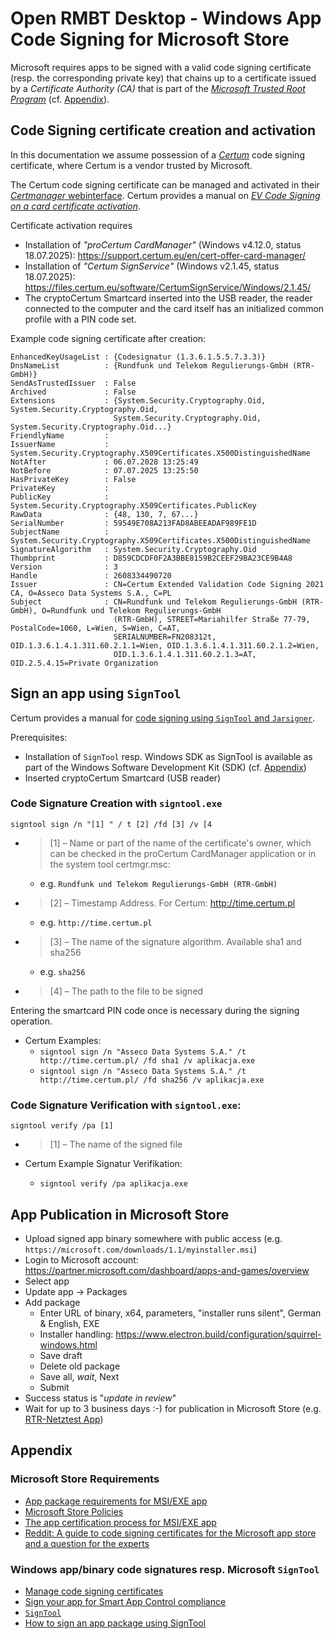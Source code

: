 # Open RMBT Desktop - Windows App Code Signing for Microsoft Store

Microsoft requires apps to be signed with a valid code signing certificate (resp. the corresponding private key) that chains up to a certificate issued by a *Certificate Authority (CA)* that is part of the [*Microsoft Trusted Root Program*](https://learn.microsoft.com/en-us/security/trusted-root/participants-list) (cf. [Appendix](#microsoft-store-requirements)). 

## Code Signing certificate creation and activation

In this documentation we assume possession of a [_Certum_](https://www.certum.eu/en/) code signing certificate, where Certum is a vendor trusted by Microsoft. 

The Certum code signing certificate can be managed and activated in their [_Certmanager_ webinterface](https://certmanager.certum.pl/). Certum provides a manual on [_EV Code Signing on a card certificate activation_](https://files.certum.eu/documents/manual_en/CS-EV_Code_Signing_Certificate_activation.pdf). 

Certificate activation requires
- Installation of _"proCertum CardManager"_ (Windows v4.12.0, status 18.07.2025): ​https://support.certum.eu/en/cert-offer-card-manager/
- Installation of _"Certum SignService"_ (Windows v2.1.45, status 18.07.2025): ​https://files.certum.eu/software/CertumSignService/Windows/2.1.45/
- The cryptoCertum Smartcard inserted into the USB reader, the reader connected to the computer and the card itself has an initialized common profile with a PIN code set.

Example code signing certificate after creation:
```
EnhancedKeyUsageList : {Codesignatur (1.3.6.1.5.5.7.3.3)}
DnsNameList          : {Rundfunk und Telekom Regulierungs-GmbH (RTR-GmbH)}
SendAsTrustedIssuer  : False
Archived             : False
Extensions           : {System.Security.Cryptography.Oid, System.Security.Cryptography.Oid,
                       System.Security.Cryptography.Oid, System.Security.Cryptography.Oid...}
FriendlyName         :
IssuerName           : System.Security.Cryptography.X509Certificates.X500DistinguishedName
NotAfter             : 06.07.2028 13:25:49
NotBefore            : 07.07.2025 13:25:50
HasPrivateKey        : False
PrivateKey           :
PublicKey            : System.Security.Cryptography.X509Certificates.PublicKey
RawData              : {48, 130, 7, 67...}
SerialNumber         : 59549E708A213FAD8ABEEADAF989FE1D
SubjectName          : System.Security.Cryptography.X509Certificates.X500DistinguishedName
SignatureAlgorithm   : System.Security.Cryptography.Oid
Thumbprint           : D859CDCDF0F2A3BBE8159B2CEEF29BA23CE9B4A8
Version              : 3
Handle               : 2608334490720
Issuer               : CN=Certum Extended Validation Code Signing 2021 CA, O=Asseco Data Systems S.A., C=PL
Subject              : CN=Rundfunk und Telekom Regulierungs-GmbH (RTR-GmbH), O=Rundfunk und Telekom Regulierungs-GmbH
                       (RTR-GmbH), STREET=Mariahilfer Straße 77-79, PostalCode=1060, L=Wien, S=Wien, C=AT,
                       SERIALNUMBER=FN208312t, OID.1.3.6.1.4.1.311.60.2.1.1=Wien, OID.1.3.6.1.4.1.311.60.2.1.2=Wien,
                       OID.1.3.6.1.4.1.311.60.2.1.3=AT, OID.2.5.4.15=Private Organization
```

## Sign an app using `SignTool`

Certum provides a manual for [code signing using `SignTool` and `Jarsigner`](https://www.files.certum.eu/documents/manual_en/Code-Signing-signing-the-code-using-tools-like-Singtool-and-Jarsigner_v2.3.pdf). 

Prerequisites:
- Installation of `SignTool` resp. Windows SDK as SignTool is available as part of the Windows Software Development Kit (SDK) (cf. [Appendix](#windows-appbinary-code-signatures-resp-microsoft-signtool))
- Inserted cryptoCertum Smartcard (USB reader)

### Code Signature Creation with `signtool.exe`

`signtool sign /n "[1] " / t [2] /fd [3] /v [4`

- > [1] – Name or part of the name of the certificate's owner, which can be checked in the proCertum CardManager application or in the system tool certmgr.msc:
    - e.g. `Rundfunk und Telekom Regulierungs-GmbH (RTR-GmbH)`
- >  [2] – Timestamp Address. For Certum: http://time.certum.pl
    - e.g. `http://time.certum.pl`
- > [3] – The name of the signature algorithm. Available sha1 and sha256
    - e.g. `sha256`
- > [4] – The path to the file to be signed	

Entering the smartcard PIN code once is necessary during the signing operation.

- Certum Examples:
    - `signtool sign /n "Asseco Data Systems S.A." /t http://time.certum.pl/ /fd sha1 /v aplikacja.exe`
    - `signtool sign /n "Asseco Data Systems S.A." /t http://time.certum.pl/ /fd sha256 /v aplikacja.exe`

### Code Signature Verification with `signtool.exe`:

`signtool verify /pa [1]`

- > [1] – The name of the signed file

- Certum Example Signatur Verifikation:
    - `signtool verify /pa aplikacja.exe`

## App Publication in Microsoft Store

- Upload signed app binary somewhere with public access (e.g. `https://microsoft.com/downloads/1.1/myinstaller.msi`)
- Login to Microsoft account: ​https://partner.microsoft.com/dashboard/apps-and-games/overview 
- Select app
- Update app -> Packages
- Add package
    - Enter URL of binary, x64, parameters, "installer runs silent", German & English, EXE
    - Installer handling: https://www.electron.build/configuration/squirrel-windows.html
    - Save draft
    - Delete old package 
    - Save all, _wait_, Next
    - Submit
- Success status is "_update in review_"
- Wait for up to 3 business days :-) for publication in Microsoft Store (e.g. [RTR-Netztest App](​https://apps.microsoft.com/store/detail/XP9K0TF8QNZSPV))

## Appendix

### Microsoft Store Requirements

- [App package requirements for MSI/EXE app](https://learn.microsoft.com/en-us/windows/apps/publish/publish-your-app/msi/app-package-requirements)
- [Microsoft Store Policies](https://learn.microsoft.com/en-us/windows/apps/publish/store-policies)
- [The app certification process for MSI/EXE app](https://learn.microsoft.com/en-us/windows/apps/publish/publish-your-app/msi/app-certification-process)
- [Reddit: A guide to code signing certificates for the Microsoft app store and a question for the experts ](https://www.reddit.com/r/electronjs/comments/17sizjf/a_guide_to_code_signing_certificates_for_the/)

### Windows app/binary code signatures resp. Microsoft `SignTool`

- [Manage code signing certificates](https://learn.microsoft.com/en-us/windows-hardware/drivers/dashboard/code-signing-cert-manage#get-or-renew-a-code-signing-certificate)
- [Sign your app for Smart App Control compliance](https://learn.microsoft.com/en-us/windows/apps/develop/smart-app-control/code-signing-for-smart-app-control)
- [`SignTool`](https://learn.microsoft.com/en-us/windows/win32/seccrypto/signtool)
- [How to sign an app package using SignTool](https://learn.microsoft.com/en-us/windows/win32/appxpkg/how-to-sign-a-package-using-signtool)
